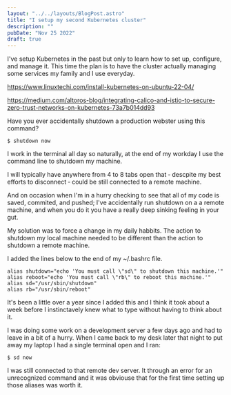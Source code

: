 ```yaml
---
layout: "../../layouts/BlogPost.astro"
title: "I setup my second Kubernetes cluster"
description: ""
pubDate: "Nov 25 2022"
draft: true
---
```


I've setup Kubernetes in the past but only to learn how to set up, configure, and manage it. This time the plan is to have the cluster actually managing some services my family and I use everyday.

https://www.linuxtechi.com/install-kubernetes-on-ubuntu-22-04/

https://medium.com/altoros-blog/integrating-calico-and-istio-to-secure-zero-trust-networks-on-kubernetes-73a7b014dd93


Have you ever accidentally shutdown a production webster using this command?

```
$ shutdown now
```

I work in the terminal all day so naturally, at the end of my workday I use the command line to shutdown my machine.

I will typically have anywhere from 4 to 8 tabs open that &dash; descpite my best efforts to disconnect &dash; could be still connected to a remote machine.

And on occasion when I'm in a hurry checking to see that all of my code is saved, commited, and pushed; I've accidentally run shutdown on a a remote machine, and when you do it you have a really deep sinking feeling in your gut.

My solution was to force a change in my daily habbits. The action to shutdown my local machine needed to be different than the action to shutdown a remote machine.

I added the lines below to the end of my ~/.bashrc file.

```
alias shutdown="echo 'You must call \"sd\" to shutdown this machine.'"
alias reboot="echo 'You must call \"rb\" to reboot this machine.'"
alias sd="/usr/sbin/shutdown"
alias rb="/usr/sbin/reboot"
```

It's been a little over a year since I added this and I think it took about a week before I instinctavely knew what to type without having to think about it.

I was doing some work on a development server a few days ago and had to leave in a bit of a hurry. When I came back to my desk later that night to put away my laptop I had a single terminal open and I ran:

```
$ sd now
```

I was still connected to that remote dev server. It through an error for an unrecognized command and it was obviouse that for the first time setting up those aliases was worth it.
